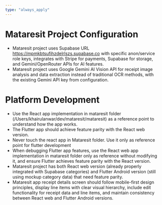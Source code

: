 ```yaml
---
type: "always_apply"
---
```


# Mataresit Project Configuration
- Mataresit project uses Supabase URL https://mpmkbtsufihzdelrlszs.supabase.co with specific anon/service role keys, integrates with Stripe for payments, Supabase for storage, and Gemini/OpenRouter APIs for AI features.
- Mataresit project uses Google Gemini AI Vision API for receipt image analysis and data extraction instead of traditional OCR methods, with the existing Gemini API key from configuration.

# Platform Development
- Use the React app implementation in mataresit folder (/Users/khairulanwar/dev/mataresit/mataresit) as a reference point to understand how the app works.
- The Flutter app should achieve feature parity with the React web version.
- Never touch the react app in Mataresit folder. Use it only as reference point for flutter development
- When debugging Flutter app features, use the React web app implementation in mataresit folder only as reference without modifying it, and ensure Flutter achieves feature parity with the React version.
- Mataresit project has both React web version (already properly integrated with Supabase categories) and Flutter Android version (still using mockup category data) that need feature parity.
- Mataresit app receipt details screen should follow mobile-first design principles, display line items with clear visual hierarchy, include edit functionality for receipt data and line items, and maintain consistency between React web and Flutter Android versions.